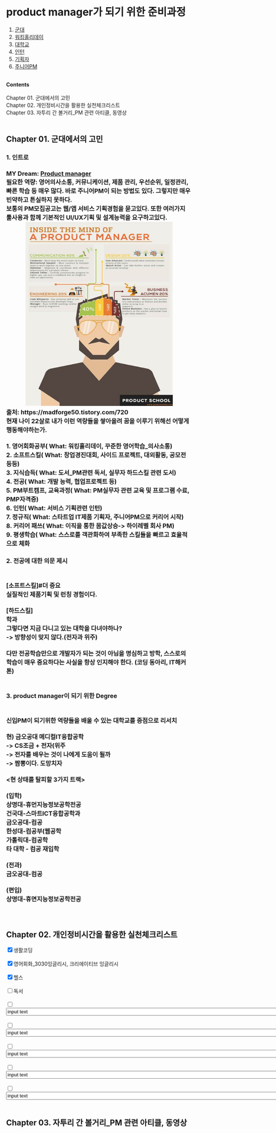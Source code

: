 <!doctype html>

<html>
<head>
	<title>나의 꿈, PM을 향하여</title>
	<meta charset="utf-8" />
	<link rel="stylesheet" href="style.css">
</head>
<body>
	<h1>product manager가 되기 위한 준비과정</h1>
	<div id="grid">
		<ol>
			<li><a href="군대.html"  class="saw" id="active">군대</a></li>
			<li><a href="워킹홀리데이.html" class="saw">워킹홀리데이</a></li>
			<li><a href="대학교.html">대학교</a></li>
			<li><a href="인턴.html">인턴</a></li>
			<li><a href="기획자.html">기획자</a></li>
			<li><a href="주니어PM.html">주니어PM</a></li>
		</ol>
		<div id="article"><br>
		<div id="cont"><strong>Contents</strong></div><br>
			<div>
				Chapter 01. 군대에서의 고민<br>
				Chapter 02. 개인정비시간을 활용한 실천체크리스트<br>
				Chapter 03. 자투리 간 볼거리_PM 관련 아티클, 동영상<br><br>
			</div>
		<h2>Chapter 01. 군대에서의 고민</h2>
		<p>
			<h3>1. 인트로<h3>
			MY Dream: <a href="https://madforge50.tistory.com/720">Product manager</a>
			<br>필요한 역량: 영어의사소통, 커뮤니케이션, 제품 관리, 우선순위, 일정관리, 빠른 학습 등 매우 많다.
			바로 주니어PM이 되는 방법도 있다. 그렇지만 매우 빈약하고 튼실하지 못하다.<br>보통의 PM모집공고는 웹/앱 서비스 기획경험을 묻고있다.
			또한 여러가지 툴사용과 함께 기본적인 UI/UX기획 및 설계능력을 요구하고있다.<br><div style="text-align: center"><img src="PM.jpg" style="width:400px; height:500px;" /></div>
			출처: https://madforge50.tistory.com/720<br>현재 나이 22살로 내가 이런 역량들을 쌓아올려 꿈을 이루기 위해선 어떻게 행동해야하는가.<br><br>
			1. 영어회화공부( What: 워킹홀리데이, 꾸준한 영어학습_의사소통)<br>
			2. 소프트스킬( What: 창업경진대회, 사이드 프로젝트, 대외활동, 공모전 등등)<br>
			3. 지식습득( What: 도서_PM관련 독서, 실무자 하드스킬 관련 도서)<br>
			4. 전공( What: 개발 능력, 협업프로젝트 등)<br>
			5. PM부트캠프, 교육과정( What: PM실무자 관련 교육 및 프로그램 수료, PMP자격증)<br>
			6. 인턴( What: 서비스 기획관련 인턴)<br>
			7. 정규직( What: 스타트업 IT제품 기획자, 주니어PM으로 커리어 시작)<br>
			8. 커리어 패쓰( What: 이직을 통한 몸값상승-> 하이레벨 회사 PM)<br>
			9. 평생학습( What: 스스로를 객관화하여 부족한 스킬들을 빠르고 효율적으로 체화<br>
			<h3>2. 전공에 대한 의문 제시<h3><br>
			[소프트스킬]#더 중요<br>
			실질적인 제품기획 및 런칭 경험이다.<br><br>
			[하드스킬]<br>
			학과<br>
			그렇다면 지금 다니고 있는 대학을 다녀야하나?<br>
			-> 방향성이 맞지 않다.(전자과 위주)<br><br>
			다만 전공학습만으로 개발자가 되는 것이 아님을 명심하고
			방학, 스스로의 학습이 매우 중요하다는 사실을 항상 인지해야 한다.
			(코딩 동아리, IT해커톤)<br><br>
			<h3>3. product manager이 되기 위한 Degree<h3><br>
			신입PM이 되기위한 역량들을 배울 수 있는 대학교를 중점으로 리서치<br><br>
			현) 금오공대 메디컬IT융합공학<br>
			-> CS조금 + 전자(위주<br>
			-> 전자를 배우는 것이 나에게 도움이 될까<br>
			-> 짬뽕이다. 도망치자<br><br>
			<현 상태를 탈피할 3가지 트랙><br><br>
			(입학)<br>
			상명대-휴먼지능정보공학전공<br>
			건국대-스마트ICT융합공학과<br>
			금오공대-컴공<br>
			한성대-컴공부(웹공학<br>
			가톨릭대-컴공학<br>
			타 대학 - 컴공 재입학<br><br>
			(전과)<br>
			금오공대-컴공<br><br>
			(편입)<br>
			상명대-휴면지능정보공학전공<br><br><br>
			<h2>Chapter 02. 개인정비시간을 활용한 실천체크리스트</h2>
			<input type="checkbox" name="check" value="list1" checked="on">생활코딩<br><br>
			<input type="checkbox" name="check" value="list2" checked="on">영어회화_3030잉글리시, 크리에이티브 잉글리시<br><br>
			<input type="checkbox" name="check" value="list3" checked="on">헬스<br><br>
			<input type="checkbox" name="check" value="list4">독서<br><br>
			<input type="checkbox"><input type="text" size=100 value="input text"><br><br>
			<input type="checkbox"><input type="text" size=100 value="input text"><br><br>
			<input type="checkbox"><input type="text" size=100 value="input text"><br><br>
			<input type="checkbox"><input type="text" size=100 value="input text"><br><br>
			<input type="checkbox"><input type="text" size=100 value="input text"><br><br>
			<h2>Chapter 03. 자투리 간 볼거리_PM 관련 아티클, 동영상</h2>
		</p>
	</div>
</div>
</body>
<html>
